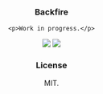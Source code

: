 
<div align='center'>
  <h3>Backfire</h3>

    <p>Work in progress.</p>
  <a href="https://david-dm.org/amorino/backfire" title="Dependency status"><img src="https://david-dm.org/amorino/backfire.svg"/></a>
  <a href="https://david-dm.org/amorino/backfire?type=dev" title="devDependency status"><img src="https://david-dm.org/amorino/backfire/dev-status.svg"/></a>

  <h3>License</h3>
  <p>MIT.</p>
</div>
